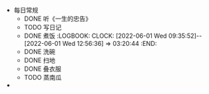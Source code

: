 - 每日常规
	- DONE 听《一生的忠告》
	- TODO 写日记
	- DONE 煮饭
	  :LOGBOOK:
	  CLOCK: [2022-06-01 Wed 09:35:52]--[2022-06-01 Wed 12:56:36] =>  03:20:44
	  :END:
	- DONE 洗碗
	- DONE 扫地
	- DONE 叠衣服
	- TODO 蒸南瓜
-